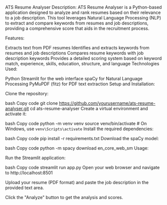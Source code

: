 ATS Resume Analyser
Description:
ATS Resume Analyser is a Python-based application designed to analyze and rank resumes based on their relevance to a job description. This tool leverages Natural Language Processing (NLP) to extract and compare keywords from resumes and job descriptions, providing a comprehensive score that aids in the recruitment process.

Features:

Extracts text from PDF resumes
Identifies and extracts keywords from resumes and job descriptions
Compares resume keywords with job description keywords
Provides a detailed scoring system based on keyword match, experience, skills, education, structure, and language
Technologies Used:

Python
Streamlit for the web interface
spaCy for Natural Language Processing
PyMuPDF (fitz) for PDF text extraction
Setup and Installation:

Clone the repository:

bash
Copy code
git clone https://github.com/yourusername/ats-resume-analyser.git
cd ats-resume-analyser
Create a virtual environment and activate it:

bash
Copy code
python -m venv venv
source venv/bin/activate  # On Windows, use `venv\Scripts\activate`
Install the required dependencies:

bash
Copy code
pip install -r requirements.txt
Download the spaCy model:

bash
Copy code
python -m spacy download en_core_web_sm
Usage:

Run the Streamlit application:

bash
Copy code
streamlit run app.py
Open your web browser and navigate to http://localhost:8501

Upload your resume (PDF format) and paste the job description in the provided text area.

Click the "Analyze" button to get the analysis and scores.

